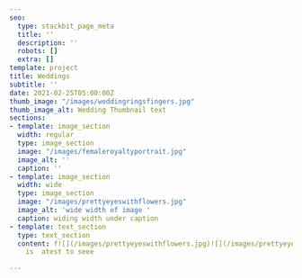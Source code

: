 ```yaml
---
seo:
  type: stackbit_page_meta
  title: ''
  description: ''
  robots: []
  extra: []
template: project
title: Weddings
subtitle: ''
date: 2021-02-25T05:00:00Z
thumb_image: "/images/weddingringsfingers.jpg"
thumb_image_alt: Wedding Thumbnail text
sections:
- template: image_section
  width: regular
  type: image_section
  image: "/images/femaleroyaltyportrait.jpg"
  image_alt: ''
  caption: ''
- template: image_section
  width: wide
  type: image_section
  image: "/images/prettyeyeswithflowers.jpg"
  image_alt: 'wide width of image '
  caption: widing width under caption
- template: text_section
  type: text_section
  content: f![](/images/prettyeyeswithflowers.jpg)![](/images/prettyeyeswithflowersportrait.jpg)this
    is  atest to seee

---
```

